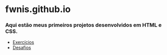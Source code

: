 # fwnis.github.io

### Aqui estão meus primeiros projetos desenvolvidos em HTML e CSS.

- <a href="https://github.com/fwnis/html-css/tree/main/exercicios">Exercícios</a>
- <a href="https://github.com/fwnis/html-css/tree/main/desafios">Desafios</a>

